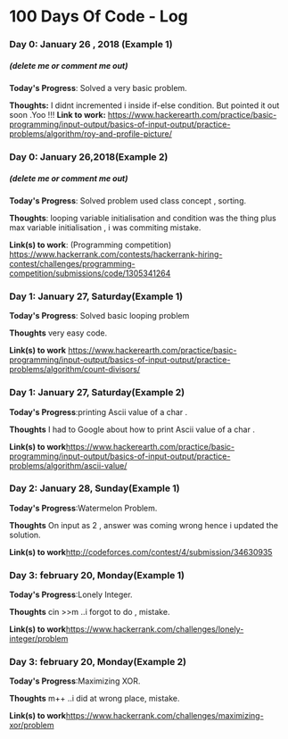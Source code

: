 # 100 Days Of Code - Log

### Day 0: January 26 , 2018 (Example 1)
##### (delete me or comment me out)

**Today's Progress**: Solved a very basic problem.

**Thoughts:** I didnt incremented i inside if-else condition. But pointed it out soon .Yoo !!!
**Link to work:** https://www.hackerearth.com/practice/basic-programming/input-output/basics-of-input-output/practice-problems/algorithm/roy-and-profile-picture/

### Day 0: January 26,2018(Example 2)
##### (delete me or comment me out)

**Today's Progress**: Solved problem used class concept , sorting.

**Thoughts**: looping variable initialisation and condition was the thing plus max variable initialisation , i was commiting mistake.

**Link(s) to work**: (Programming competition) https://www.hackerrank.com/contests/hackerrank-hiring-contest/challenges/programming-competition/submissions/code/1305341264

### Day 1: January 27, Saturday(Example 1)

**Today's Progress**: Solved basic looping problem

**Thoughts** very easy code.

**Link(s) to work**
https://www.hackerearth.com/practice/basic-programming/input-output/basics-of-input-output/practice-problems/algorithm/count-divisors/

### Day 1: January 27, Saturday(Example 2)

**Today's Progress**:printing Ascii value of a char .

**Thoughts** I had to Google about how to print Ascii value of a char .

**Link(s) to work**https://www.hackerearth.com/practice/basic-programming/input-output/basics-of-input-output/practice-problems/algorithm/ascii-value/

### Day 2: January 28, Sunday(Example 1)

**Today's Progress**:Watermelon Problem.

**Thoughts** On input as 2 , answer was coming wrong hence i updated the solution.

**Link(s) to work**http://codeforces.com/contest/4/submission/34630935

### Day 3: february 20, Monday(Example 1)

**Today's Progress**:Lonely Integer.

**Thoughts** cin >>m ..i forgot to do , mistake.

**Link(s) to work**https://www.hackerrank.com/challenges/lonely-integer/problem

### Day 3: february 20, Monday(Example 2)

**Today's Progress**:Maximizing XOR.

**Thoughts** m++ ..i did at wrong place, mistake.

**Link(s) to work**https://www.hackerrank.com/challenges/maximizing-xor/problem




